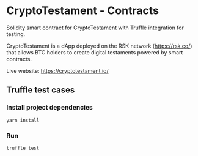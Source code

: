 # CryptoTestament - Contracts
Solidity smart contract for CryptoTestament with Truffle integration for testing.

CryptoTestament is a dApp deployed on the RSK network (https://rsk.co/) that allows BTC holders to create digital testaments powered by smart contracts.

Live website: https://cryptotestament.io/


## Truffle test cases

### Install project dependencies

```shell
yarn install
```

### Run

```shell
truffle test
```

